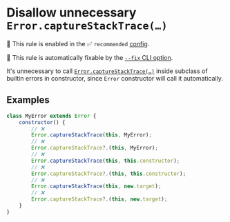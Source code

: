 # Disallow unnecessary `Error.captureStackTrace(…)`

💼 This rule is enabled in the ✅ `recommended` [config](https://github.com/sindresorhus/eslint-plugin-unicorn#recommended-config).

🔧 This rule is automatically fixable by the [`--fix` CLI option](https://eslint.org/docs/latest/user-guide/command-line-interface#--fix).

<!-- end auto-generated rule header -->
<!-- Do not manually modify this header. Run: `npm run fix:eslint-docs` -->

It's unnecessary to call [`Error.captureStackTrace(…)`](https://developer.mozilla.org/en-US/docs/Web/JavaScript/Reference/Global_Objects/Error/captureStackTrace) inside subclass of builtin errors in constructor, since `Error` constructor will call it automatically.

## Examples

```js
class MyError extends Error {
	constructor() {
		// ❌
		Error.captureStackTrace(this, MyError);
		// ❌
		Error.captureStackTrace?.(this, MyError);
		// ❌
		Error.captureStackTrace(this, this.constructor);
		// ❌
		Error.captureStackTrace?.(this, this.constructor);
		// ❌
		Error.captureStackTrace(this, new.target);
		// ❌
		Error.captureStackTrace?.(this, new.target);
	}
}
```
